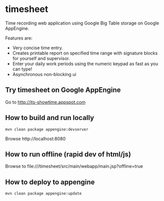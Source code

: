 timesheet
=========

Time recording web application using Google Big Table storage on Google AppEngine. 

Features are:

* Very concise time entry.
* Creates printable report on specified time range with signature blocks for yourself and supervisor.
* Enter your daily work periods using the numeric keypad as fast as you can type!
* Asynchronous non-blocking ui

Try timesheet on Google AppEngine
----------------------------------
Go to http://its-showtime.appspot.com

How to build and run locally
-----------------------------
    mvn clean package appengine:devserver

Browse 
    http://localhost:8080

How to run offline (rapid dev of html/js)
------------------------------------------

Browse to file://<WORKSPACE>/timesheet/src/main/webapp/main.jsp?offline=true

How to deploy to appengine
----------------------------
    mvn clean package appengine:update


